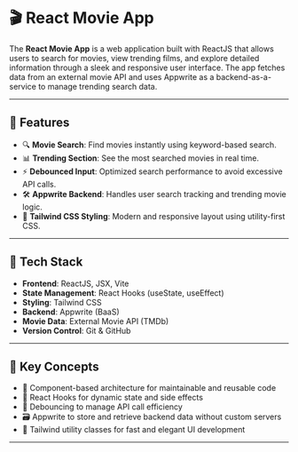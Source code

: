 # 🎬 React Movie App

The **React Movie App** is a web application built with ReactJS that allows users to search for movies, view trending films, and explore detailed information through a sleek and responsive user interface. The app fetches data from an external movie API and uses Appwrite as a backend-as-a-service to manage trending search data.

---

## 🚀 Features

- 🔍 **Movie Search**: Find movies instantly using keyword-based search.
- 📊 **Trending Section**: See the most searched movies in real time.
- ⚡ **Debounced Input**: Optimized search performance to avoid excessive API calls.
- 🛠️ **Appwrite Backend**: Handles user search tracking and trending movie logic.
- 🎨 **Tailwind CSS Styling**: Modern and responsive layout using utility-first CSS.

---

## 🧱 Tech Stack

- **Frontend**: ReactJS, JSX, Vite
- **State Management**: React Hooks (useState, useEffect)
- **Styling**: Tailwind CSS
- **Backend**: Appwrite (BaaS)
- **Movie Data**: External Movie API (TMDb)
- **Version Control**: Git & GitHub

---

## 🧩 Key Concepts

- 🔁 Component-based architecture for maintainable and reusable code
- 🎣 React Hooks for dynamic state and side effects
- 🧠 Debouncing to manage API call efficiency
- 🗃️ Appwrite to store and retrieve backend data without custom servers
- 💅 Tailwind utility classes for fast and elegant UI development

---

